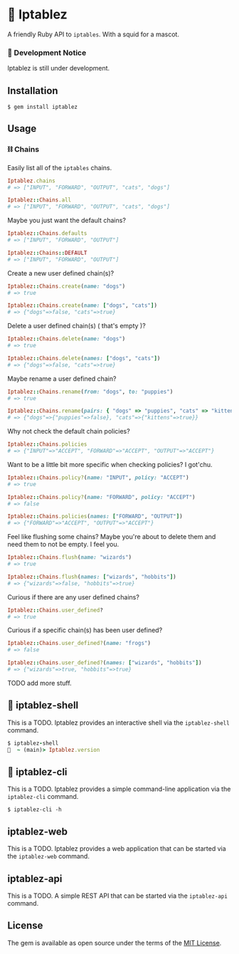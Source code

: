 # 🦑 Iptablez

A friendly Ruby API to `iptables`. With a squid for a mascot.

### 🚧  Development Notice

Iptablez is still under development.

## Installation

    $ gem install iptablez

## Usage

### ⛓  Chains

Easily list all of the `iptables` chains.

```ruby
Iptablez.chains
# => ["INPUT", "FORWARD", "OUTPUT", "cats", "dogs"]

Iptablez::Chains.all
# => ["INPUT", "FORWARD", "OUTPUT", "cats", "dogs"]
```

Maybe you just want the default chains?

```ruby
Iptablez::Chains.defaults
# => ["INPUT", "FORWARD", "OUTPUT"]

Iptablez::Chains::DEFAULT
# => ["INPUT", "FORWARD", "OUTPUT"]
```

Create a new user defined chain(s)?

```ruby
Iptablez::Chains.create(name: "dogs")
# => true

Iptablez::Chains.create(name: ["dogs", "cats"])
# => {"dogs"=>false, "cats"=>true}
```

Delete a user defined chain(s) ( that's empty )?

```ruby
Iptablez::Chains.delete(name: "dogs")
# => true

Iptablez::Chains.delete(names: ["dogs", "cats"])
# => {"dogs"=>false, "cats"=>true}
``` 

Maybe rename a user defined chain?

```ruby
Iptablez::Chains.rename(from: "dogs", to: "puppies")
# => true

Iptablez::Chains.rename(pairs: { "dogs" => "puppies", "cats" => "kittens"} )
# => {"dogs"=>{"puppies"=>false}, "cats"=>{"kittens"=>true}}
```

Why not check the default chain policies?

```ruby
Iptablez::Chains.policies
# => {"INPUT"=>"ACCEPT", "FORWARD"=>"ACCEPT", "OUTPUT"=>"ACCEPT"}
```

Want to be a little bit more specific when checking policies? I got'chu.

```ruby
Iptablez::Chains.policy?(name: "INPUT", policy: "ACCEPT")
# => true

Iptablez::Chains.policy?(name: "FORWARD", policy: "ACCEPT")
# => false

Iptablez::Chains.policies(names: ["FORWARD", "OUTPUT"])
# => {"FORWARD"=>"ACCEPT", "OUTPUT"=>"ACCEPT"}
```

Feel like flushing some chains? Maybe you're about to delete them and need them to not be empty. I feel you.

```ruby
Iptablez::Chains.flush(name: "wizards")
# => true

Iptablez::Chains.flush(names: ["wizards", "hobbits"])
# => {"wizards"=>false, "hobbits"=>true}
```

Curious if there are any user defined chains?

```ruby
Iptablez::Chains.user_defined?
# => true
```

Curious if a specific chain(s) has been user defined?

```ruby
Iptablez::Chains.user_defined?(name: "frogs")
# => false

Iptablez::Chains.user_defined?(names: ["wizards", "hobbits"])
# => {"wizards"=>true, "hobbits"=>true}
```

TODO add more stuff.

## 🐚  iptablez-shell

This is a TODO. Iptablez provides an interactive shell via the `iptablez-shell` command.

```ruby
$ iptablez-shell
🦑  ~ (main)> Iptablez.version
```

## 🦑  iptablez-cli

This is a TODO. Iptablez provides a simple command-line application via the `iptablez-cli` command.

```shell
$ iptablez-cli -h
```
##  iptablez-web

This is a TODO. Iptablez provides a web application that can be started via the `iptablez-web` command.

##  iptablez-api

This is a TODO. A simple REST API that can be started via the `iptablez-api` command.

## License

The gem is available as open source under the terms of the [MIT License](http://opensource.org/licenses/MIT).

